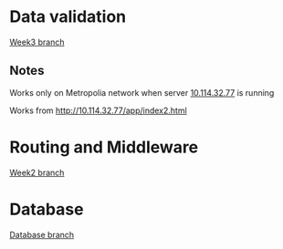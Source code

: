 # Data validation
[Week3 branch](https://github.com/jopakka/bcwt-assignments/tree/week3)

## Notes
Works only on Metropolia network when server [10.114.32.77](http://10.114.32.77) is running

Works from http://10.114.32.77/app/index2.html

# Routing and Middleware
[Week2 branch](https://github.com/jopakka/bcwt-assignments/tree/week2)

# Database
[Database branch](https://github.com/jopakka/bcwt-assignments/tree/database)
